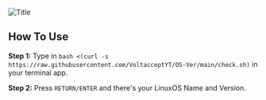![Title](https://github.com/user-attachments/assets/7fabd944-0f14-437b-af1c-cd5b56903d18)
## How To Use
__Step 1:__
Type in `bash <(curl -s https://raw.githubusercontent.com/VoltacceptYT/OS-Ver/main/check.sh)` in your terminal app.
  
__Step 2:__
Press `RETURN/ENTER` and there's your LinuxOS Name and Version.

